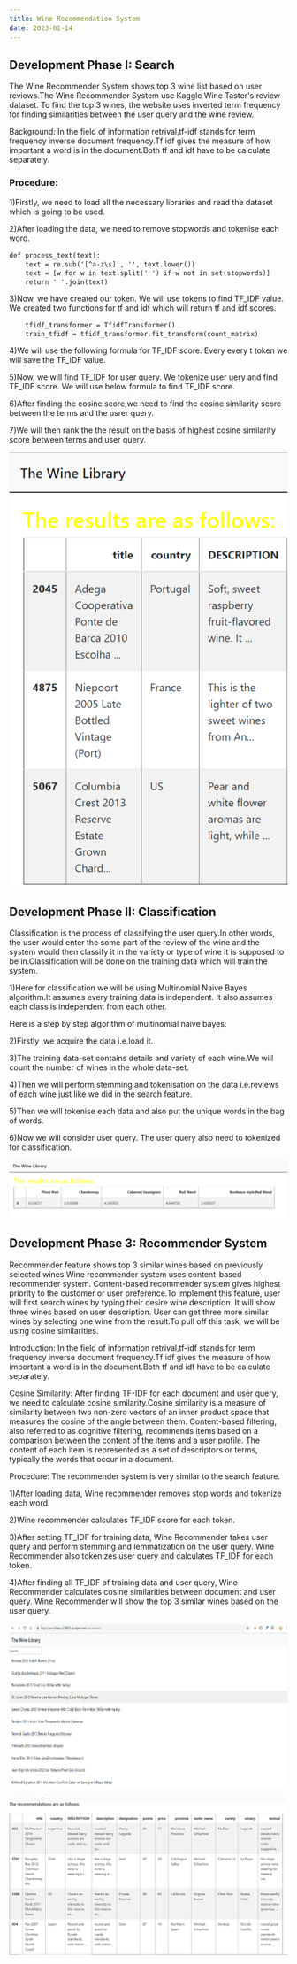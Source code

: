 ```yaml
---
title: Wine Recommendation System 
date: 2023-01-14
---
```

## Development Phase I: Search

The Wine Recommender System shows top 3 wine list based on user reviews.The Wine Recommender System use Kaggle Wine Taster's review dataset. To find the top 3 wines, the website uses inverted term frequency for finding similarities between the user query and the wine review.

Background: In the field of information retrival,tf-idf stands for term frequency inverse document frequency.Tf idf gives the measure of how important a word is in the document.Both tf and idf have to be calculate separately.

### Procedure:

1)Firstly, we need to load all the necessary libraries and read the dataset which is going to be used.

2)After loading the data, we need to remove stopwords and tokenise each word.


    def process_text(text):
        text = re.sub('[^a-z\s]', '', text.lower())
        text = [w for w in text.split(' ') if w not in set(stopwords)]
        return ' '.join(text)


3)Now, we have created our token. We will use tokens to find TF_IDF value. We created two functions for tf and idf which will return tf and idf scores.

        tfidf_transformer = TfidfTransformer()
        train_tfidf = tfidf_transformer.fit_transform(count_matrix)
    
4)We will use the following formula for TF_IDF score. Every every t token we will save the TF_IDF value.

5)Now, we will find TF_IDF for user query. We tokenize user uery and find TF_IDF score. We will use below formula to find TF_IDF score.

6)After finding the cosine score,we need to find the cosine similarity score between the terms and the usrer query.

7)We will then rank the the result on the basis of highest cosine similarity score between terms and user query.

![screen reader text](search2.PNG "The results of the search query 'Sweet Aroma'.")

## Development Phase II: Classification

Classification is the process of classifying the user query.In other words, the user would enter the some part of the review of the wine and the system would then classify it in the variety or type of wine it is supposed to be in.Classification will be done on the training data which will train the system.

1)Here for classification we will be using Multinomial Naive Bayes algorithm.It assumes every training data is independent. It also assumes each class is independent from each other.

Here is a step by step algorithm of multinomial naive bayes:

2)Firstly ,we acquire the data i.e.load it.

3)The training data-set contains details and variety of each wine.We will count the number of wines in the whole data-set.

4)Then we will perform stemming and tokenisation on the data i.e.reviews of each wine just like we did in the search feature.

5)Then we will tokenise each data and also put the unique words in the bag of words.

6)Now we will consider user query. The user query also need to tokenized for classification.

![screen reader text](classify2.PNG "Probability of wine defined by user query to fall into each category.")

## Development Phase 3: Recommender System

Recommender feature shows top 3 similar wines based on previously selected wines.Wine recommender system uses content-based recommender system. Content-based recommender system gives highest priority to the customer or user preference.To implement this feature, user will first search wines by typing their desire wine description. It will show three wines based on user description. User can get three more similar wines by selecting one wine from the result.To pull off this task, we will be using cosine similarities.

Introduction: In the field of information retrival,tf-idf stands for term frequency inverse document frequency.Tf idf gives the measure of how important a word is in the document.Both tf and idf have to be calculate separately.

Cosine Similarity: After finding TF-IDF for each document and user query, we need to calculate cosine similarity.Cosine similarity is a measure of similarity between two non-zero vectors of an inner product space that measures the cosine of the angle between them. Content-based filtering, also referred to as cognitive filtering, recommends items based on a comparison between the content of the items and a user profile. The content of each item is represented as a set of descriptors or terms, typically the words that occur in a document.

Procedure: The recommender system is very similar to the search feature.

1)After loading data, Wine recommender removes stop words and tokenize each word.

2)Wine recommender calculates TF_IDF score for each token.

3)After setting TF_IDF for training data, Wine Recommender takes user query and perform stemming and lemmatization on the user query. Wine Recommender also tokenizes user query and calculates TF_IDF for each token.

4)After finding all TF_IDF of training data and user query, Wine Recommender calculates cosine similarities between document and user query. Wine Recommender will show the top 3 similar wines based on the user query.

![screen reader text](recom1.PNG "User entering the description of the wine.")

![screen reader text](recom2.PNG "The system providing the top 5 recommendations to the user.")